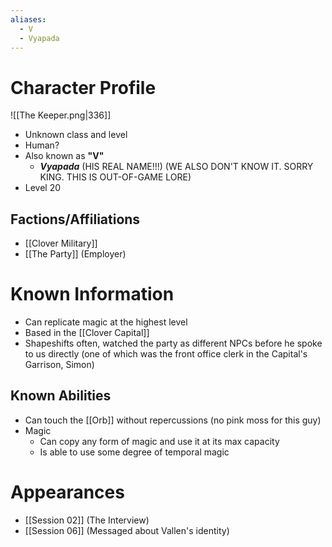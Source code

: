 ```yaml
---
aliases:
  - V
  - Vyapada
---
```


# Character Profile
![[The Keeper.png|336]]
- Unknown class and level
- Human?
- Also known as **"V"**
	- ***Vyapada*** (HIS REAL NAME!!!) (WE ALSO DON'T KNOW IT. SORRY KING. THIS IS OUT-OF-GAME LORE)
- Level 20

## Factions/Affiliations
- [[Clover Military]]
- [[The Party]] (Employer)

# Known Information
- Can replicate magic at the highest level
- Based in the [[Clover Capital]]
- Shapeshifts often, watched the party as different NPCs before he spoke to us directly (one of which was the front office clerk in the Capital's Garrison, Simon)

## Known Abilities
- Can touch the [[Orb]] without repercussions (no pink moss for this guy)
- Magic
	- Can copy any form of magic and use it at its max capacity
	- Is able to use some degree of temporal magic

# Appearances
- [[Session 02]] (The Interview)
- [[Session 06]] (Messaged about Vallen's identity)